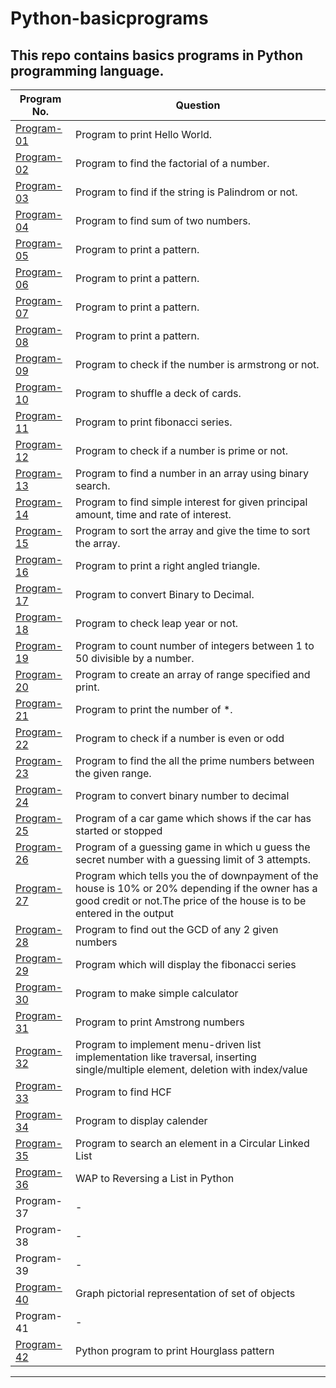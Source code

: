 # Python-basicprograms
## This repo contains basics programs in Python programming language.
| Program No.| Question |
| ------- | ------ |
| [Program-01](https://github.com/swaaz/basicprograms/blob/814a1e60ae23d81158d8174666f23c9b7419e15e/Python/program-1/program.py) | Program to print Hello World.  |
| [Program-02](https://github.com/swaaz/basicprograms/blob/814a1e60ae23d81158d8174666f23c9b7419e15e/Python/program-2/program.py) | Program to find the factorial of a number.  |
| [Program-03](https://github.com/swaaz/basicprograms/blob/814a1e60ae23d81158d8174666f23c9b7419e15e/Python/Program-3/program.py) | Program to find if the string is Palindrom or not. |
| [Program-04](https://github.com/swaaz/basicprograms/blob/814a1e60ae23d81158d8174666f23c9b7419e15e/Python/program-4/program.py) | Program to find sum of two numbers. |
| [Program-05](https://github.com/swaaz/basicprograms/blob/814a1e60ae23d81158d8174666f23c9b7419e15e/Python/program-5/program.py) | Program to print a pattern. |
| [Program-06](https://github.com/swaaz/basicprograms/blob/814a1e60ae23d81158d8174666f23c9b7419e15e/Python/program-6/program.py) | Program to print a pattern. |
| [Program-07](https://github.com/swaaz/basicprograms/blob/814a1e60ae23d81158d8174666f23c9b7419e15e/Python/program-7/program.py) | Program to print a pattern. |
| [Program-08](https://github.com/swaaz/basicprograms/blob/814a1e60ae23d81158d8174666f23c9b7419e15e/Python/program-8/program.py) | Program to print a pattern. |
| [Program-09](https://github.com/swaaz/basicprograms/blob/814a1e60ae23d81158d8174666f23c9b7419e15e/Python/program-9/program.py) | Program to check if the number is armstrong or not. |
| [Program-10](https://github.com/swaaz/basicprograms/blob/814a1e60ae23d81158d8174666f23c9b7419e15e/Python/program-10/program.py) | Program to shuffle a deck of cards. |
| [Program-11](https://github.com/swaaz/basicprograms/blob/814a1e60ae23d81158d8174666f23c9b7419e15e/Python/program-11/program.py) | Program to print fibonacci series. |
| [Program-12](https://github.com/swaaz/basicprograms/blob/814a1e60ae23d81158d8174666f23c9b7419e15e/Python/program-12/program.py) | Program to check if a number is prime or not. |
| [Program-13](https://github.com/swaaz/basicprograms/blob/814a1e60ae23d81158d8174666f23c9b7419e15e/Python/program-13/program.py) | Program to find a number in an array using binary search. |
| [Program-14](https://github.com/swaaz/basicprograms/blob/814a1e60ae23d81158d8174666f23c9b7419e15e/Python/program-14/program.py) | Program to find simple interest for given principal amount, time and rate of interest. |
| [Program-15](https://github.com/swaaz/basicprograms/blob/814a1e60ae23d81158d8174666f23c9b7419e15e/Python/program-15/program.py) | Program to sort the array and give the time to sort the array. |
| [Program-16](https://github.com/swaaz/basicprograms/blob/814a1e60ae23d81158d8174666f23c9b7419e15e/Python/program-16/program.py) | Program to print a right angled triangle. |
| [Program-17](https://github.com/swaaz/basicprograms/blob/814a1e60ae23d81158d8174666f23c9b7419e15e/Python/program-17/program.py) | Program to convert Binary to Decimal. |
| [Program-18](https://github.com/swaaz/basicprograms/blob/814a1e60ae23d81158d8174666f23c9b7419e15e/Python/program-18/program.py) | Program to check leap year or not. |
| [Program-19](https://github.com/swaaz/basicprograms/blob/814a1e60ae23d81158d8174666f23c9b7419e15e/Python/program-19/program.py) | Program to count number of integers between 1 to 50 divisible by a number. |
| [Program-20](https://github.com/swaaz/basicprograms/blob/814a1e60ae23d81158d8174666f23c9b7419e15e/Python/program-20/program.py) | Program to create an array of range specified and print. |
| [Program-21](https://github.com/swaaz/basicprograms/blob/814a1e60ae23d81158d8174666f23c9b7419e15e/Python/Program%2021/Program%2021.py.txt) | Program to print the number of *. |
| [Program-22](https://github.com/swaaz/basicprograms/blob/814a1e60ae23d81158d8174666f23c9b7419e15e/Python/Program%2022/Program%2022.py.txt) | Program to check if a number is even or odd |
| [Program-23](https://github.com/swaaz/basicprograms/blob/814a1e60ae23d81158d8174666f23c9b7419e15e/Python/Program%2023/Program%2023.py.txt) | Program to find the all the prime numbers between the given range. |
| [Program-24](https://github.com/swaaz/basicprograms/blob/814a1e60ae23d81158d8174666f23c9b7419e15e/Python/Program%2024/Program%2024.txt) | Program to convert binary number to decimal |
| [Program-25](https://github.com/swaaz/basicprograms/blob/814a1e60ae23d81158d8174666f23c9b7419e15e/Python/Program%2025/Program%2025.py.txt) | Program of a car game which shows if the car has started or stopped |
| [Program-26](https://github.com/swaaz/basicprograms/blob/814a1e60ae23d81158d8174666f23c9b7419e15e/Python/Program%2026/Program%2026.py.txt) | Program of a guessing game in which u guess the secret number with a guessing limit of 3 attempts. |
| [Program-27](https://github.com/swaaz/basicprograms/blob/814a1e60ae23d81158d8174666f23c9b7419e15e/Python/Program%2027/Program%2027.txt) | Program which tells you the of downpayment of the house is 10% or 20% depending if the owner has a good credit or not.The price of the house is to be entered in the output |
| [Program-28](https://github.com/swaaz/basicprograms/blob/814a1e60ae23d81158d8174666f23c9b7419e15e/Python/Program%2028/Program%2028.txt) | Program to find out the GCD of any 2 given numbers |
| [Program-29](https://github.com/swaaz/basicprograms/blob/814a1e60ae23d81158d8174666f23c9b7419e15e/Python/Program%2029/Program%2029.py) | Program  which will display the fibonacci series |
| [Program-30](https://github.com/swaaz/basicprograms/blob/814a1e60ae23d81158d8174666f23c9b7419e15e/Python/Program%2030/program.py) | Program to make simple calculator |
| [Program-31](https://github.com/swaaz/basicprograms/blob/814a1e60ae23d81158d8174666f23c9b7419e15e/Python/Program%2031/Program%2031.py) | Program to print Amstrong numbers |
| [Program-32](https://github.com/swaaz/basicprograms/blob/814a1e60ae23d81158d8174666f23c9b7419e15e/Python/Program%2032/Program32.py) | Program to implement menu-driven list implementation like traversal, inserting single/multiple element, deletion with index/value |
| [Program-33](https://github.com/swaaz/basicprograms/blob/814a1e60ae23d81158d8174666f23c9b7419e15e/Python/Program33/Program33.py) | Program to find HCF
| [Program-34](https://github.com/swaaz/basicprograms/blob/814a1e60ae23d81158d8174666f23c9b7419e15e/Python/Program34/Program34.py) |  Program to display calender
| [Program-35](https://github.com/swaaz/basicprograms/blob/814a1e60ae23d81158d8174666f23c9b7419e15e/Python/Program%2035/Program35.py) | Program to search an element in a Circular Linked List
| [Program-36](https://github.com/MadJokkerr/basicprograms/blob/master/Python/Program-36/Program36.py) | WAP to Reversing a List in Python
| Program-37 | - |
| Program-38 | - |
| Program-39 | - |
| [Program-40](https://github.com/swaaz/basicprograms/blob/814a1e60ae23d81158d8174666f23c9b7419e15e/Python/program-40/BasicGraphs.py) | Graph pictorial representation of set of objects
| Program-41 | - |
| [Program-42](https://github.com/swaaz/basicprograms/blob/814a1e60ae23d81158d8174666f23c9b7419e15e/Python/Program%2035/program42.py) | Python program to print Hourglass pattern

<hr>
